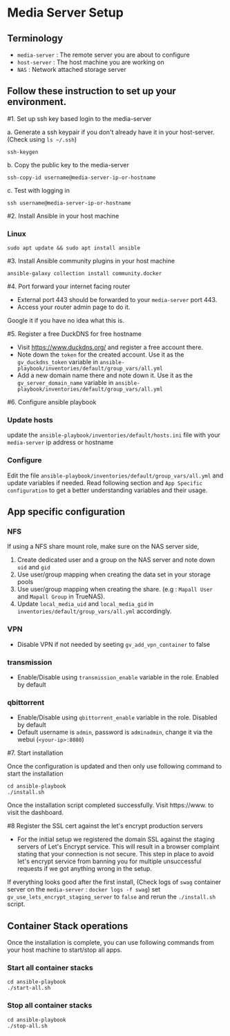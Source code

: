 # Media Server Setup

## Terminology
- `media-server` : The remote server you are about to configure
- `host-server` : The host machine you are working on
- `NAS`         : Network attached storage server

## Follow these instruction to set up your environment.

#1. Set up ssh key based login to the media-server

a. Generate a ssh keypair if you don't already have it in your host-server. (Check using `ls ~/.ssh`)
```shell script
ssh-keygen
```
b. Copy the public key to the media-server

```shell script 
ssh-copy-id username@media-server-ip-or-hostname
```

c. Test with logging in
```shell script
ssh username@media-server-ip-or-hostname
```

#2. Install Ansible in your host machine

### Linux
```shell script
sudo apt update && sudo apt install ansible
```

#3. Install Ansible community plugins in your host machine

```shell script
ansible-galaxy collection install community.docker
``` 
#4. Port forward your internet facing router

- External port 443 should be forwarded to your `media-server` port 443.
- Access your router admin page to do it. 

Google it if you have no idea what this is.

#5. Register a free DuckDNS for free hostname
 - Visit https://www.duckdns.org/ and register a free account there.
 - Note down the `token` for the created account. Use it as the `gv_duckdns_token` variable in `ansible-playbook/inventories/default/group_vars/all.yml` 
 - Add a new domain name there and note down it. Use it as the `gv_server_domain_name` variable in `ansible-playbook/inventories/default/group_vars/all.yml` 
 
#6. Configure ansible playbook

### Update hosts

update the `ansible-playbook/inventories/default/hosts.ini` file with your `media-server` ip address or hostname

### Configure

Edit the file `ansible-playbook/inventories/default/group_vars/all.yml` and update variables if needed. Read following 
section and `App Specific configuration` to get a better understanding variables and their usage.

## App specific configuration

### NFS
If using a NFS share mount role, make sure on the NAS server side,
1. Create dedicated user and a group on the NAS server and note down `uid` and `gid`
2. Use user/group mapping when creating the data set in your storage pools
3. Use user/group mapping when creating the share. (e.g : `Mapall User` and `Mapall Group` in TrueNAS). 
4. Update `local_media_uid` and `local_media_gid` in `inventories/default/group_vars/all.yml` accordingly.

### VPN

- Disable VPN if not needed by seeting `gv_add_vpn_container` to false

### transmission

- Enable/Disable using `transmission_enable` variable in the role. Enabled by default

### qbittorrent

- Enable/Disable using `qbittorrent_enable` variable in the role. Disabled by default
- Default username is `admin`, password is `adminadmin`, change it via the webui (`<your-ip>:8080`)


#7. Start installation

Once the configuration is updated and then only use following command to start the installation

```shell script
cd ansible-playbook
./install.sh
```

Once the installation script completed successfully. Visit https://www.<hostname-you-enterted> to visit the dashboard.

#8 Register the SSL cert against the let's encrypt production servers
- For the initial setup we registered the domain SSL against the staging servers of Let's Encrypt service. This will result
in a browser complaint stating that your connection is not secure. This step in place to avoid let's encrypt service from
banning you for multiple unsuccessful requests if we got anything wrong in the setup.  

If everything looks good after the first install, (Check logs of `swag` container server on the `media-server` : `docker logs -f swag`)
set `gv_use_lets_encrypt_staging_server` to `false` and rerun the  `./install.sh` script. 

## Container Stack operations
Once the installation is complete, you can use following commands from your host machine to start/stop all apps.

### Start all container stacks
```shell script
cd ansible-playbook
./start-all.sh
```
### Stop all container stacks 
```shell script
cd ansible-playbook
./stop-all.sh
```